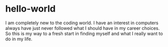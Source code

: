 # hello-world
I am completely new to the coding world. I have an interest in computers always have just never followed what I should have in my career choices.  So this is my way to a fresh start in finding myself and what I really want to do in my life.

